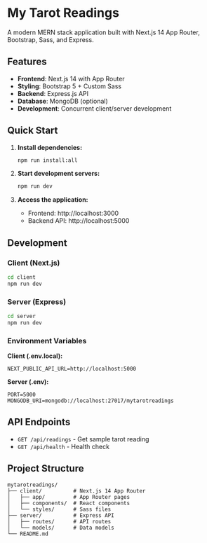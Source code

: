 # My Tarot Readings

A modern MERN stack application built with Next.js 14 App Router, Bootstrap, Sass, and Express.

## Features

- **Frontend**: Next.js 14 with App Router
- **Styling**: Bootstrap 5 + Custom Sass
- **Backend**: Express.js API
- **Database**: MongoDB (optional)
- **Development**: Concurrent client/server development

## Quick Start

1. **Install dependencies:**
   ```bash
   npm run install:all
   ```

2. **Start development servers:**
   ```bash
   npm run dev
   ```

3. **Access the application:**
   - Frontend: http://localhost:3000
   - Backend API: http://localhost:5000

## Development

### Client (Next.js)
```bash
cd client
npm run dev
```

### Server (Express)
```bash
cd server
npm run dev
```

### Environment Variables

**Client (.env.local):**
```
NEXT_PUBLIC_API_URL=http://localhost:5000
```

**Server (.env):**
```
PORT=5000
MONGODB_URI=mongodb://localhost:27017/mytarotreadings
```

## API Endpoints

- `GET /api/readings` - Get sample tarot reading
- `GET /api/health` - Health check

## Project Structure

```
mytarotreadings/
├── client/          # Next.js 14 App Router
│   ├── app/         # App Router pages
│   ├── components/  # React components
│   └── styles/      # Sass files
├── server/          # Express API
│   ├── routes/      # API routes
│   └── models/      # Data models
└── README.md
```

